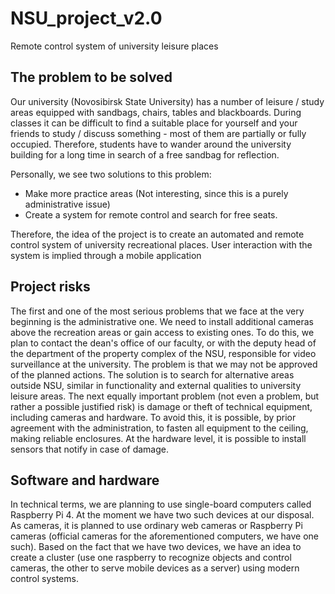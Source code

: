 # NSU_project_v2.0

Remote control system of university leisure places

## The problem to be solved
Our university (Novosibirsk State University) has a number of leisure / study areas equipped with sandbags, chairs, tables and blackboards. During classes it can be difficult to find a suitable place for yourself and your friends to study / discuss something - most of them are partially or fully occupied. Therefore, students have to wander around the university building for a long time in search of a free sandbag for reflection. 

Personally, we see two solutions to this problem:
 - Make more practice areas (Not interesting, since this is a purely administrative issue)
 - Create a system for remote control and search for free seats.

Therefore, the idea of the project is to create an automated and remote control system of university recreational places. User interaction with the system is implied through a mobile application

## Project risks
The first and one of the most serious problems that we face at the very beginning is the administrative one. We need to install additional cameras above the recreation areas or gain access to existing ones. To do this, we plan to contact the dean's office of our faculty, or with the deputy head of the department of the property complex of the NSU, responsible for video surveillance at the university. The problem is that we may not be approved of the planned actions. The solution is to search for alternative areas outside NSU, similar in functionality and external qualities to university leisure areas. 
The next equally important problem (not even a problem, but rather a possible justified risk) is damage or theft of technical equipment, including cameras and hardware. To avoid this, it is possible, by prior agreement with the administration, to fasten all equipment to the ceiling, making reliable enclosures. At the hardware level, it is possible to install sensors that notify in case of damage.

## Software and hardware
In technical terms, we are planning to use single-board computers called Raspberry Pi 4. At the moment we have two such devices at our disposal. As cameras, it is planned to use ordinary web cameras or Raspberry Pi cameras (official cameras for the aforementioned computers, we have one such). Based on the fact that we have two devices, we have an idea to create a cluster (use one raspberry to recognize objects and control cameras, the other to serve mobile devices as a server) using modern control systems. 
